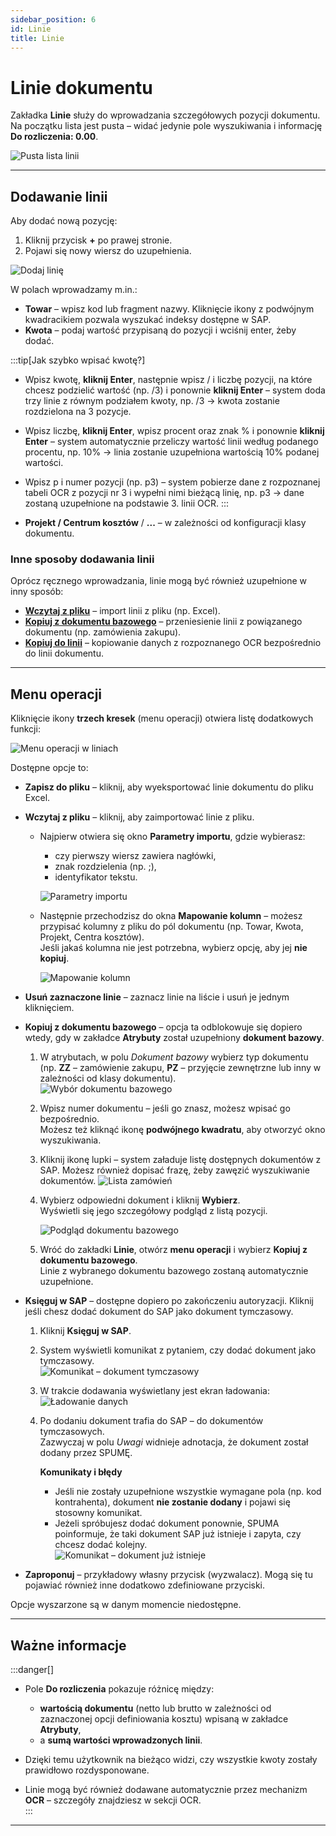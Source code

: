 ```yaml
---
sidebar_position: 6
id: Linie
title: Linie
---
```


# Linie dokumentu   

Zakładka **Linie** służy do wprowadzania szczegółowych pozycji dokumentu.  
Na początku lista jest pusta – widać jedynie pole wyszukiwania i informację **Do rozliczenia: 0.00**.  

![Pusta lista linii](/img/linie1.png)  

---

## Dodawanie linii  

Aby dodać nową pozycję:  

1. Kliknij przycisk **+** po prawej stronie.  
2. Pojawi się nowy wiersz do uzupełnienia.  

![Dodaj linię](/img/linie2.png)  

W polach wprowadzamy m.in.:  
- **Towar** – wpisz kod lub fragment nazwy. Kliknięcie ikony z podwójnym kwadracikiem pozwala wyszukać indeksy dostępne w SAP.  
- **Kwota** – podaj wartość przypisaną do pozycji i wciśnij enter, żeby dodać.

:::tip[Jak szybko wpisać kwotę?]
- Wpisz kwotę, **kliknij Enter**, następnie wpisz / i liczbę pozycji, na które chcesz podzielić wartość (np. /3) i ponownie **kliknij Enter** – system doda trzy linie z równym podziałem kwoty, np. /3 → kwota zostanie rozdzielona na 3 pozycje.
- Wpisz liczbę, **kliknij Enter**, wpisz procent oraz znak % i ponownie **kliknij Enter** – system automatycznie przeliczy wartość linii według podanego procentu, np. 10% → linia zostanie uzupełniona wartością 10% podanej wartości.
- Wpisz p i numer pozycji (np. p3) – system pobierze dane z rozpoznanej tabeli OCR z pozycji nr 3 i wypełni nimi bieżącą linię, np. p3 → dane zostaną uzupełnione na podstawie 3. linii OCR.
:::

- **Projekt / Centrum kosztów** / **...** – w zależności od konfiguracji klasy dokumentu.  

### Inne sposoby dodawania linii  

Oprócz ręcznego wprowadzania, linie mogą być również uzupełnione w inny sposób:  

- [**Wczytaj z pliku**](#wczytaj-z-pliku) – import linii z pliku (np. Excel).  
- [**Kopiuj z dokumentu bazowego**](#kopiuj-z-dokumentu-bazowego) – przeniesienie linii z powiązanego dokumentu (np. zamówienia zakupu).  
- [**Kopiuj do linii**](../przetwarzanie-pojedynczego-dokumentu/OCR.md) – kopiowanie danych z rozpoznanego OCR bezpośrednio do linii dokumentu.  

---

## Menu operacji  

Kliknięcie ikony **trzech kresek** (menu operacji) otwiera listę dodatkowych funkcji:  

![Menu operacji w liniach](/img/linie3.png)  

Dostępne opcje to:  

- **Zapisz do pliku** – kliknij, aby wyeksportować linie dokumentu do pliku Excel. <a id="wczytaj-z-pliku"></a>
- **Wczytaj z pliku** – kliknij, aby zaimportować linie z pliku.  
   + Najpierw otwiera się okno **Parametry importu**, gdzie wybierasz:  
      - czy pierwszy wiersz zawiera nagłówki,  
      - znak rozdzielenia (np. ;),  
      - identyfikator tekstu.  

      ![Parametry importu](/img/linie4.png)  

   + Następnie przechodzisz do okna **Mapowanie kolumn** – możesz przypisać kolumny z pliku do pól dokumentu (np. Towar, Kwota, Projekt, Centra kosztów).  
      Jeśli jakaś kolumna nie jest potrzebna, wybierz opcję, aby jej **nie kopiuj**.  

      ![Mapowanie kolumn](/img/linie5.png)  

- **Usuń zaznaczone linie** – zaznacz linie na liście i usuń je jednym kliknięciem.  <a id="kopiuj-z-dokumentu-bazowego"></a>
- **Kopiuj z dokumentu bazowego** – opcja ta odblokowuje się dopiero wtedy, gdy w zakładce **Atrybuty** został uzupełniony **dokument bazowy**. 

   1. W atrybutach, w polu *Dokument bazowy* wybierz typ dokumentu (np. **ZZ** – zamówienie zakupu, **PZ** – przyjęcie zewnętrzne lub inny w zależności od klasy dokumentu).  
      ![Wybór dokumentu bazowego](/img/linie10.png)  

   2. Wpisz numer dokumentu – jeśli go znasz, możesz wpisać go bezpośrednio.  
      Możesz też kliknąć ikonę **podwójnego kwadratu**, aby otworzyć okno wyszukiwania.  

   3. Kliknij ikonę lupki – system załaduje listę dostępnych dokumentów z SAP. Możesz również dopisać frazę, żeby zawęzić wyszukiwanie dokumentów.
      ![Lista zamówień](/img/linie11.png)  

   4. Wybierz odpowiedni dokument i kliknij **Wybierz**.  
      Wyświetli się jego szczegółowy podgląd z listą pozycji.  

      ![Podgląd dokumentu bazowego](/img/linie12.png)  

   5. Wróć do zakładki **Linie**, otwórz **menu operacji** i wybierz **Kopiuj z dokumentu bazowego**.  
      Linie z wybranego dokumentu bazowego zostaną automatycznie uzupełnione.  
 
- **Księguj w SAP** – dostępne dopiero po zakończeniu autoryzacji. Kliknij jeśli chesz dodać dokument do SAP jako dokument tymczasowy.

   1. Kliknij **Księguj w SAP**.  
   2. System wyświetli komunikat z pytaniem, czy dodać dokument jako tymczasowy.  
      ![Komunikat – dokument tymczasowy](/img/linie7.png)  
   3. W trakcie dodawania wyświetlany jest ekran ładowania:  
      ![Ładowanie danych](/img/linie8.png)  
   4. Po dodaniu dokument trafia do SAP – do dokumentów tymczasowych.  
      Zazwyczaj w polu *Uwagi* widnieje adnotacja, że dokument został dodany przez SPUMĘ.  

      **Komunikaty i błędy**
      - Jeśli nie zostały uzupełnione wszystkie wymagane pola (np. kod kontrahenta), dokument **nie zostanie dodany** i pojawi się stosowny komunikat.  
      - Jeżeli spróbujesz dodać dokument ponownie, SPUMA poinformuje, że taki dokument SAP już istnieje i zapyta, czy chcesz dodać kolejny.  
      ![Komunikat – dokument już istnieje](/img/linie9.png)  

- **Zaproponuj** – przykładowy własny przycisk (wyzwalacz). Mogą się tu pojawiać również inne dodatkowo zdefiniowane przyciski.   

Opcje wyszarzone są w danym momencie niedostępne.  

---

## Ważne informacje  

:::danger[]
- Pole **Do rozliczenia** pokazuje różnicę między:  
  - **wartością dokumentu** (netto lub brutto w zależności od zaznaczonej opcji definiowania kosztu) wpisaną w zakładce **Atrybuty**,  
  - a **sumą wartości wprowadzonych linii**.  

- Dzięki temu użytkownik na bieżąco widzi, czy wszystkie kwoty zostały prawidłowo rozdysponowane.  

- Linie mogą być również dodawane automatycznie przez mechanizm **OCR** – szczegóły znajdziesz w sekcji OCR.  
:::
---
